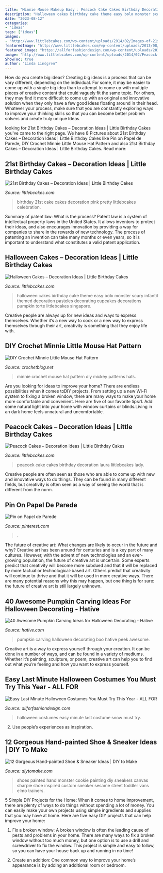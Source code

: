 ```yaml
---
title: "Minnie Mouse Makeup Easy : Peacock Cake Cakes Birthday Decoration Laura Littlebcakes Lady"
description: "Halloween cakes birthday cake theme easy bolo monster scary infantil themed decoration pasteles decorating cupcakes decorations pumpkin torte littlebcakes singapore"
date: "2023-08-12"
categories:
- "ideas"
tags: ["ideas"]
images:
- "http://www.littlebcakes.com/wp-content/uploads/2014/02/Images-of-21st-Birthday-Cakes.jpg"
featuredImage: "http://www.littlebcakes.com/wp-content/uploads/2013/08/Pictures-of-Halloween-Cakes1.jpg"
featured_image: "https://allforfashiondesign.com/wp-content/uploads/2018/10/snow-white-halloween-costume-1532027682-600x900.jpg"
image: "http://www.littlebcakes.com/wp-content/uploads/2014/02/Peacock-Cake-Pictures.jpg"
ShowToc: true
author: "Linda Lindgren"
---
```



How do you create big ideas?
Creating big ideas is a process that can be vary different, depending on the individual. For some, it may be easier to come up with a single big idea than to attempt to come up with multiple pieces of creative content that could vaguely fit the same topic. For others, they may find it more difficult to come up with an original and innovative solution when they only have a few good ideas floating around in their head. Whatever your process, make sure that you are constantly exploring ways to improve your thinking skills so that you can become better problem solvers and create truly unique Ideas.

	

		
looking for 21st Birthday Cakes – Decoration Ideas | Little Birthday Cakes you've came to the right page. We have 8 Pictures about 21st Birthday Cakes – Decoration Ideas | Little Birthday Cakes like Pin on Papel de Parede, DIY Crochet Minnie Little Mouse Hat Pattern and also 21st Birthday Cakes – Decoration Ideas | Little Birthday Cakes. Read more:
		
    
## 21st Birthday Cakes – Decoration Ideas | Little Birthday Cakes

<img loading=lazy src="http://www.littlebcakes.com/wp-content/uploads/2014/02/Images-of-21st-Birthday-Cakes.jpg" onerror="this.onerror=null;this.src='https://tse4.mm.bing.net/th?id=OIP.7ceUCD8BGLXEkUFyYyEfdAHaJ4&amp;pid=15.1';" alt="21st Birthday Cakes – Decoration Ideas | Little Birthday Cakes">

_Source: littlebcakes.com_

>birthday 21st cake cakes decoration pink pretty littlebcakes celebration. 

	

Summary of patent law: What is the process?
Patent law is a system of intellectual property laws in the United States. It allows inventors to protect their ideas, and also encourages innovation by providing a way for companies to share in the rewards of new technology. The process of patenting an invention can take many months or even years, so it is important to understand what constitutes a valid patent application.

    
## Halloween Cakes – Decoration Ideas | Little Birthday Cakes

<img loading=lazy src="http://www.littlebcakes.com/wp-content/uploads/2013/08/Pictures-of-Halloween-Cakes1.jpg" onerror="this.onerror=null;this.src='https://tse4.mm.bing.net/th?id=OIP.ThgAB7TBdV9jAt76IoWPOAHaJ4&amp;pid=15.1';" alt="Halloween Cakes – Decoration Ideas | Little Birthday Cakes">

_Source: littlebcakes.com_

>halloween cakes birthday cake theme easy bolo monster scary infantil themed decoration pasteles decorating cupcakes decorations pumpkin torte littlebcakes singapore. 

	

Creative people are always up for new ideas and ways to express themselves. Whether it’s a new way to cook or a new way to express themselves through their art, creativity is something that they enjoy life with.

    
## DIY Crochet Minnie Little Mouse Hat Pattern

<img loading=lazy src="https://crochetblog.net/wp-content/uploads/crochet-Minnie-Hat-3.jpg" onerror="this.onerror=null;this.src='https://tse3.mm.bing.net/th?id=OIP.Pl-TNYj-KqPMmq-VJQqOpAHaK_&amp;pid=15.1';" alt="DIY Crochet Minnie Little Mouse Hat Pattern">

_Source: crochetblog.net_

>minnie crochet mouse hat pattern diy mickey patterns hats. 

	

Are you looking for ideas to improve your home? There are endless possibilities when it comes toDIY projects. From setting up a new Wi-Fi system to fixing a broken window, there are many ways to make your home more comfortable and convenient. Here are five of our favorite tips:1. Add some natural light into your home with window curtains or blinds.Living in an dark home feels unnatural and uncomfortable.

    
## Peacock Cakes – Decoration Ideas | Little Birthday Cakes

<img loading=lazy src="http://www.littlebcakes.com/wp-content/uploads/2014/02/Peacock-Cake-Pictures.jpg" onerror="this.onerror=null;this.src='https://tse1.mm.bing.net/th?id=OIP.7S4lX5EXQeqU29_UpHA92AHaKk&amp;pid=15.1';" alt="Peacock Cakes – Decoration Ideas | Little Birthday Cakes">

_Source: littlebcakes.com_

>peacock cake cakes birthday decoration laura littlebcakes lady. 

	

Creative people are often seen as those who are able to come up with new and innovative ways to do things. They can be found in many different fields, but creativity is often seen as a way of seeing the world that is different from the norm.

    
## Pin On Papel De Parede

<img loading=lazy src="https://i.pinimg.com/736x/6b/72/ac/6b72ac577e3acc1e32ec68e6282c4eb7.jpg" onerror="this.onerror=null;this.src='https://tse1.mm.bing.net/th?id=OIP.SCeR4J2I8JBsa-h7MMPfjAHaNK&amp;pid=15.1';" alt="Pin on Papel de Parede">

_Source: pinterest.com_

>. 

	

The future of creative art: What changes are likely to occur in the future and why?
Creative art has been around for centuries and is a key part of many cultures. However, with the advent of new technologies and an ever-growing population, the future of creative art is uncertain. Some experts predict that creativity will become more subdued and that it will be replaced by more factual or technological-based art. Others predict that creativity will continue to thrive and that it will be used in more creative ways. There are many potential reasons why this may happen, but one thing is for sure: the future of creative art is still largely unknown.

    
## 40 Awesome Pumpkin Carving Ideas For Halloween Decorating - Hative

<img loading=lazy src="https://hative.com/wp-content/uploads/2014/10/pumpkin-carving-ideas/36-peek-a-boo.jpg" onerror="this.onerror=null;this.src='https://tse2.mm.bing.net/th?id=OIP.fLGVosCzVWFA8AS1ujKWEAHaHa&amp;pid=15.1';" alt="40 Awesome Pumpkin Carving Ideas for Halloween Decorating - Hative">

_Source: hative.com_

>pumpkin carving halloween decorating boo hative peek awesome. 

	

Creative art is a way to express yourself through your creation. It can be done in a number of ways, and can be found in a variety of mediums. Whether it’s painting, sculpture, or poem, creative art can help you to find out what you’re feeling and how you want to express yourself.

    
## Easy Last Minute Halloween Costumes You Must Try This Year - ALL FOR

<img loading=lazy src="https://allforfashiondesign.com/wp-content/uploads/2018/10/snow-white-halloween-costume-1532027682-600x900.jpg" onerror="this.onerror=null;this.src='https://tse4.mm.bing.net/th?id=OIP.hqUt7q9BAqjG0XbD_ouCMQHaLH&amp;pid=15.1';" alt="Easy Last Minute Halloween Costumes You Must Try This Year - ALL FOR">

_Source: allforfashiondesign.com_

>halloween costumes easy minute last costume snow must try. 

	

2. Use people’s experiences as inspiration.

    
## 12 Gorgeous Hand-painted Shoe &amp; Sneaker Ideas | DIY To Make

<img loading=lazy src="http://www.diytomake.com/wp-content/uploads/2017/01/Cookie-Monster-Inspired-Hand-Painted-Shoes.jpg" onerror="this.onerror=null;this.src='https://tse2.mm.bing.net/th?id=OIP._pf_cG-z793a_MSy5L5-TQHaJ4&amp;pid=15.1';" alt="12 Gorgeous Hand-painted Shoe &amp; Sneaker Ideas | DIY to Make">

_Source: diytomake.com_

>shoes painted hand monster cookie painting diy sneakers canvas sharpie shoe inspired custom sneaker sesame street toddler vans elmo trainers. 

	

5 Simple DIY Projects for the Home:
When it comes to home improvement, there are plenty of ways to do things without spending a lot of money. You can easily make your own projects using simple ingredients and supplies that you may have at home. Here are five easy DIY projects that can help improve your home: 
1. Fix a broken window: A broken window is often the leading cause of pests and problems in your home. There are many ways to fix a broken window without too much money, but one option is to use a drill and screwdriver to fix the window. This project is simple and easy to follow, so you can have your house back up and running in no time!

2. Create an addition: One common way to improve your home’s appearance is by adding an additional room or bedroom.

